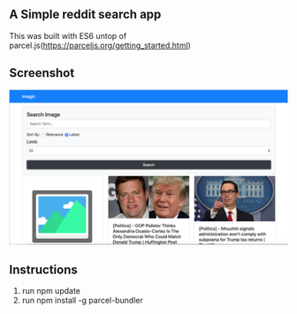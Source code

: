 ## A Simple reddit search app
This was built with ES6 untop of parcel.js(https://parceljs.org/getting_started.html)

## Screenshot
![](screenshot/a.png)

## Instructions
 1. run npm update
 2. run npm install -g parcel-bundler